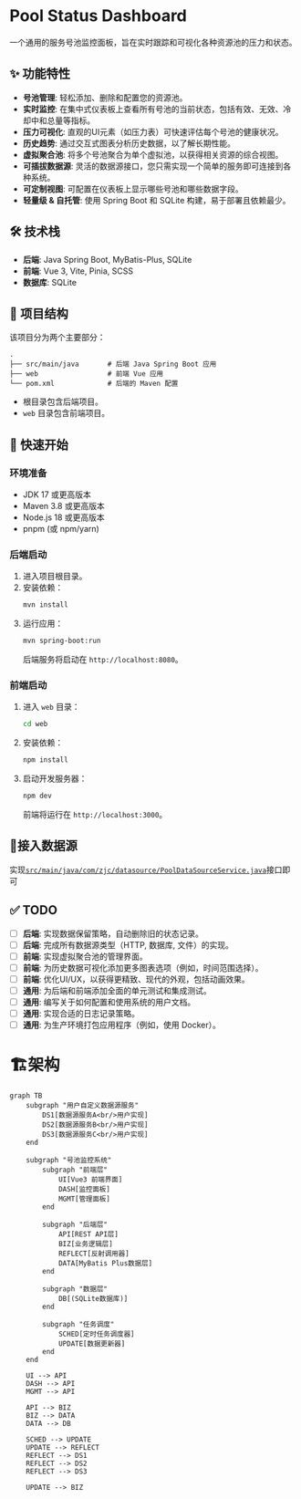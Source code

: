 # Pool Status Dashboard

一个通用的服务号池监控面板，旨在实时跟踪和可视化各种资源池的压力和状态。

## ✨ 功能特性

- **号池管理**: 轻松添加、删除和配置您的资源池。
- **实时监控**: 在集中式仪表板上查看所有号池的当前状态，包括有效、无效、冷却中和总量等指标。
- **压力可视化**: 直观的UI元素（如压力表）可快速评估每个号池的健康状况。
- **历史趋势**: 通过交互式图表分析历史数据，以了解长期性能。
- **虚拟聚合池**: 将多个号池聚合为单个虚拟池，以获得相关资源的综合视图。
- **可插拔数据源**: 灵活的数据源接口，您只需实现一个简单的服务即可连接到各种系统。
- **可定制视图**: 可配置在仪表板上显示哪些号池和哪些数据字段。
- **轻量级 & 自托管**: 使用 Spring Boot 和 SQLite 构建，易于部署且依赖最少。

## 🛠️ 技术栈

- **后端**: Java Spring Boot, MyBatis-Plus, SQLite
- **前端**: Vue 3, Vite, Pinia, SCSS
- **数据库**: SQLite

## 📂 项目结构

该项目分为两个主要部分：

```
.
├── src/main/java       # 后端 Java Spring Boot 应用
├── web                 # 前端 Vue 应用
└── pom.xml             # 后端的 Maven 配置
```

- 根目录包含后端项目。
- `web` 目录包含前端项目。

## 🚀 快速开始

### 环境准备

- JDK 17 或更高版本
- Maven 3.8 或更高版本
- Node.js 18 或更高版本
- pnpm (或 npm/yarn)

### 后端启动

1.  进入项目根目录。
2.  安装依赖：
    ```bash
    mvn install
    ```
3.  运行应用：
    ```bash
    mvn spring-boot:run
    ```
    后端服务将启动在 `http://localhost:8080`。

### 前端启动

1.  进入 `web` 目录：
    ```bash
    cd web
    ```
2.  安装依赖：
    ```bash
    npm install
    ```
3.  启动开发服务器：
    ```bash
    npm dev
    ```
    前端将运行在 `http://localhost:3000`。

## 🔌接入数据源
实现[`src/main/java/com/zjc/datasource/PoolDataSourceService.java`](src/main/java/com/zjc/datasource/PoolDataSourceService.java)接口即可

## ✅ TODO

- [ ] **后端**: 实现数据保留策略，自动删除旧的状态记录。
- [ ] **后端**: 完成所有数据源类型（HTTP, 数据库, 文件）的实现。
- [ ] **前端**: 实现虚拟聚合池的管理界面。
- [ ] **前端**: 为历史数据可视化添加更多图表选项（例如，时间范围选择）。
- [ ] **前端**: 优化UI/UX，以获得更精致、现代的外观，包括动画效果。
- [ ] **通用**: 为后端和前端添加全面的单元测试和集成测试。
- [ ] **通用**: 编写关于如何配置和使用系统的用户文档。
- [ ] **通用**: 实现合适的日志记录策略。
- [ ] **通用**: 为生产环境打包应用程序（例如，使用 Docker）。

# 🏗️架构
```mermaid
graph TB
    subgraph "用户自定义数据源服务"
        DS1[数据源服务A<br/>用户实现]
        DS2[数据源服务B<br/>用户实现]
        DS3[数据源服务C<br/>用户实现]
    end
    
    subgraph "号池监控系统"
        subgraph "前端层"
            UI[Vue3 前端界面]
            DASH[监控面板]
            MGMT[管理面板]
        end
        
        subgraph "后端层"
            API[REST API层]
            BIZ[业务逻辑层]
            REFLECT[反射调用器]
            DATA[MyBatis Plus数据层]
        end
        
        subgraph "数据层"
            DB[(SQLite数据库)]
        end
        
        subgraph "任务调度"
            SCHED[定时任务调度器]
            UPDATE[数据更新器]
        end
    end
    
    UI --> API
    DASH --> API
    MGMT --> API
    
    API --> BIZ
    BIZ --> DATA
    DATA --> DB
    
    SCHED --> UPDATE
    UPDATE --> REFLECT
    REFLECT --> DS1
    REFLECT --> DS2
    REFLECT --> DS3
    
    UPDATE --> BIZ

```